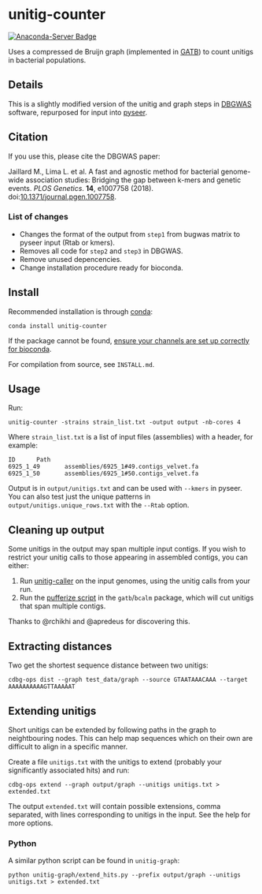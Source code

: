 # unitig-counter
[![Anaconda-Server Badge](https://anaconda.org/bioconda/unitig-counter/badges/version.svg)](https://anaconda.org/bioconda/unitig-counter)

Uses a compressed de Bruijn graph (implemented in [GATB](https://github.com/GATB/gatb-core)) to count unitigs in bacterial populations.

## Details
This is a slightly modified version of the unitig and graph steps in [DBGWAS](https://gitlab.com/leoisl/dbgwas/) software, repurposed for input into [pyseer](https://pyseer.readthedocs.io/en/master/).

## Citation
If you use this, please cite the DBGWAS paper:

Jaillard M., Lima L. et al. A fast and agnostic method for bacterial genome-wide association studies: Bridging the gap between k-mers and genetic events. *PLOS Genetics*. **14**, e1007758 (2018). doi:[10.1371/journal.pgen.1007758](https://doi.org/10.1371/journal.pgen.1007758).

### List of changes

* Changes the format of the output from `step1` from bugwas matrix to pyseer input (Rtab or kmers).
* Removes all code for `step2` and `step3` in DBGWAS.
* Remove unused depencencies.
* Change installation procedure ready for bioconda.

## Install

Recommended installation is through [conda](https://docs.conda.io/en/latest/miniconda.html):
```
conda install unitig-counter
```
If the package cannot be found, [ensure your channels are set up correctly for bioconda](http://bioconda.github.io/#set-up-channels).

For compilation from source, see `INSTALL.md`.

## Usage
Run:
```
unitig-counter -strains strain_list.txt -output output -nb-cores 4
```

Where `strain_list.txt` is a list of input files (assemblies) with a header, for example:
```
ID      Path
6925_1_49       assemblies/6925_1#49.contigs_velvet.fa
6925_1_50       assemblies/6925_1#50.contigs_velvet.fa
```

Output is in `output/unitigs.txt` and can be used with `--kmers` in pyseer. You can also test just the
unique patterns in `output/unitigs.unique_rows.txt` with the `--Rtab` option.

## Cleaning up output
Some unitigs in the output may span multiple input contigs. If you wish to restrict your unitig calls to those appearing in assembled contigs, you can either:

1. Run [unitig-caller](https://github.com/johnlees/unitig-caller) on the input genomes, using the unitig calls from your run.
2. Run the [pufferize script](https://github.com/GATB/bcalm/blob/master/scripts/pufferize.py) in the `gatb`/`bcalm` package, which will cut unitigs that span multiple contigs.

Thanks to @rchikhi and @apredeus for discovering this.

## Extracting distances
Two get the shortest sequence distance between two unitigs:
```
cdbg-ops dist --graph test_data/graph --source GTAATAAACAAA --target AAAAAAAAAAGTTAAAAAT
```

## Extending unitigs
Short unitigs can be extended by following paths in the graph to neightbouring nodes. This can help map
sequences which on their own are difficult to align in a specific manner.

Create a file `unitigs.txt` with the unitigs to extend (probably your significantly associated hits)
and run:
```
cdbg-ops extend --graph output/graph --unitigs unitigs.txt > extended.txt
```

The output `extended.txt` will contain possible extensions, comma separated, with lines corresponding to unitigs
in the input. See the help for more options.

### Python
A similar python script can be found in `unitig-graph`:
```
python unitig-graph/extend_hits.py --prefix output/graph --unitigs unitigs.txt > extended.txt
```
